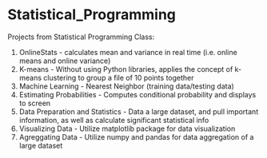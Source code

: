 # Statistical_Programming
Projects from Statistical Programming Class:

1. OnlineStats - calculates mean and variance in real time (i.e. online means and online variance)
2. K-means - Without using Python libraries, applies the concept of k-means clustering to group a file of 10 points together
3. Machine Learning - Nearest Neighbor (training data/testing data)
4. Estimating Probabilities - Computes conditional probability and displays to screen
5. Data Preparation and Statistics - Data a large dataset, and pull important information, as well as calculate significant statistical info
6. Visualizing Data - Utilize matplotlib package for data visualization
7. Agreggating Data - Utilize numpy and pandas for data aggregation of a large dataset
